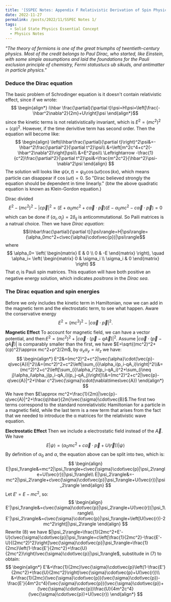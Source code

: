 ```yaml
---
title: '[SSPEC Notes: Appendix F Relativistic Derivation of Spin Physics]'
date: 2022-11-27
permalink: /posts/2022/11/SSPEC Notes 1/
tags:
  - Solid State Physics Essential Concept
  - Physics Notes
---
```


_"The theory of fermions is one of the great triumphs of twentieth-century physics. Most of the credit belongs to Paul Dirac, who started, like Einstein, with some simple assumptions and laid the foundations for the Pauli exclusion principle of chemistry, Fermi statustucs ub sikuds, and antimatter in particle physics."_
### **Deduce the Dirac equation**
The basic problem of Schrodinger equation is it doesn't contain relativistic effect, since if we wrote:
$$
\begin{align*}
i\hbar \frac{\partial}{\partial t}\psi=H\psi=\left[\frac{-\hbar^2\nabla^2}{2m}+U\right]\psi
\end{align*}$$
since the kinetic terms is not relativistically invariant, which is $E^2=(mc^2)^2+(cp)^2$. However, if the time derivitive term has second order. Then the equation will become like:
$$
\begin{align}
\left(i\hbar\frac{\partial}{\partial t}\right)^2\psi&=-\hbar^2\frac{\partial^2}{\partial t^2}\psi\\
&=\left[m^2c^4+c^2(-\hbar^2\nabla^2)\right]\psi\\
&=E^2\psi\\
\Leftrightarrow
-\frac{1}{c^2}\frac{\partial^2}{\partial t^2}\psi&=\frac{m^2c^2}{\hbar^2}\psi-\nabla^2\psi
\end{align}
$$
The solution will looks like $\psi(x,t)=\psi_0\cos(\omega t)\cos(kx)$, which means particle can disappear if $\cos(\omega t)=0$. So "Dirac believed strongly the equation should be dependent in time linearly." (btw the above quadratic equation is known as Klein-Gordon equation.)

Dirac divided $$E^2-(mc^2)^2-|c\vec{p}|^2=(E+\alpha_0mc^2+c\vec{\alpha}\cdot\vec{p})(E-\alpha_0mc^2-c\vec{\alpha}\cdot\vec{p})=0$$
which can be done if $\{\alpha_i,\alpha_j\}=2\delta_{ij}$ is anticommutational. So Paili matrices is a natrual choice. Then we have _Dirac equation_: $$i\hbar\frac{\partial}{\partial t}|\psi\rangle=H|\psi\rangle=(\alpha_0mc^2+c\vec{\alpha}\cdot\vec{p})|\psi\rangle$$
where 
$$
\alpha_0=
\left(
\begin{matrix}
E & 0 \\
0 & -E
\end{matrix}
\right), \quad
\alpha_i=
\left(
\begin{matrix}
0 & \sigma_i \\
\sigma_i & 0
\end{matrix}
\right)
$$
That $\sigma_i$ is Pauli spin matrices. This equation will have both positive an negative energy solution, which indicates _positrons_ in the _Dirac sea_.

### **The Dirac equation and spin energies**
Before we only includes the kinetic term in Hamiltonian, now we can add in the magnetic term and the electrostatic term, to see what happen.
Aware the conservative energy $$E^2=(mc^2)^2-|c\vec{\alpha}\cdot\vec{p}|^2.$$

**Magnetic Effect** To account for magnetic field, we can have a vector potential, and then:$E^2=(mc^2)^2+|c\vec{\alpha}\cdot(\vec{p}-q\vec{A})|^2$. Assume $|c\vec{\alpha}\cdot(\vec{p}-q\vec{A})|$ is comparably smaller than the first, we have $E=\sqrt{(mc^2)^2+(cp)^2}\approx mc^2+p^2/2m$, by $\alpha_x\alpha_y=i\sigma_z$ we have:
$$
\begin{align*}
E^2&=(mc^2)^2+c^2|\vec{\alpha}\cdot(\vec{p}-q\vec{A})|^2\\&=(mc^2)^2+c^2\left|\sum_{i}\alpha_i(p_i-qA_i)\right|^2\\&=(mc^2)^2+c^2\left[\sum_{i}\alpha_i^2(p_i-qA_i)^2+\sum_{i\neq j}\alpha_i\alpha_j(p_i-qA_i)(p_j-qA_j)\right]\\&=(mc^2)^2+c^2|\vec{p}-q\vec{A}|^2+\hbar c^2\vec{\sigma}\cdot(\nabla\times\vec{A})
\end{align*}
$$
We have then $E\approx mc^2+\frac{1}{2m}|\vec{p}-q\vec{A}|^2+\frac{q\hbar}{2m}\vec{\sigma}\cdot\vec{B}$.The first two terms correspond to the standard nonrelativistic Hamiltonian for a particle in a magnetic field, while the last term is a new term that arises from the fact that we needed to introduce the α matrices for the relativistic wave equation. 

**Electrostatic Effect** Then we include a electrostatic field instead of the $\vec{A}$. We have $$E|\psi\rangle=\left(\alpha_0mc^2+c\vec{\alpha}\cdot\vec{p}+U(\vec{r})\right)|\psi\rangle$$
By definition of $\alpha_0$ and $\alpha$, the equation above can be split into two, which is:
$$
\begin{align}
E|\psi_1\rangle&=mc^2|\psi_1\rangle+c\vec{\sigma}\cdot\vec{p}|\psi_2\rangle+U(\vec{r})|\psi_1\rangle\\
E|\psi_2\rangle&=-mc^2|\psi_2\rangle+c\vec{\sigma}\cdot\vec{p}|\psi_1\rangle+U(\vec{r})|\psi_2\rangle
\end{align}
$$
Let $E'=E-mc^2$, so:
$$
\begin{align}
  E'|\psi_1\rangle&=c\vec{\sigma}\cdot\vec{p}|\psi_2\rangle+U(\vec{r})|\psi_1\rangle\\
  E'|\psi_2\rangle&=c\vec{\sigma}\cdot\vec{p}|\psi_1\rangle+\left[U(\vec{r})-2mc^2\right]|\psi_2\rangle
\end{align}
$$
Rewrite (8) we have $|\psi_2\rangle=\frac{1}{2mc^2+E'-U}c\vec{\sigma}\cdot\vec{p}|\psi_1\rangle=c\left[\frac{1}{2mc^2}-\frac{E'-U}{(2mc^2)^2}\right]\vec{\sigma}\cdot\vec{p}|\psi_1\rangle=\frac{1}{2mc}\left(1-\frac{E'}{2mc^2}+\frac{U}{2mc^2}\right)\vec{\sigma}\cdot\vec{p}|\psi_1\rangle$, substitude in (7) to obtain:
$$
\begin{align*}
E'&=\frac{1}{2mc}\vec{\sigma}\cdot\vec{p}\left(1-\frac{E'}{2mc^2}+\frac{U}{2mc^2}\right)\vec{\sigma}\cdot\vec{p}+U(\vec{r})\\
&=\frac{1}{2mc}(\vec{\sigma}\cdot\vec{p})(\vec{\sigma}\cdot\vec{p})-\frac{E'}{4m^2c^4}(\vec{\sigma}\cdot\vec{p})(\vec{\sigma}\cdot\vec{p})+(\vec{\sigma}\cdot\vec{p})\frac{U}{4m^2c^4}(\vec{\sigma}\cdot\vec{p})+U(\vec{r})
\end{align*}
$$